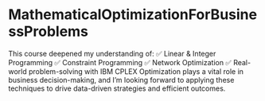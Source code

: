 # MathematicalOptimizationForBusinessProblems
This course deepened my understanding of: ✅ Linear &amp; Integer Programming ✅ Constraint Programming ✅ Network Optimization ✅ Real-world problem-solving with IBM CPLEX  Optimization plays a vital role in business decision-making, and I’m looking forward to applying these techniques to drive data-driven strategies and efficient outcomes.
